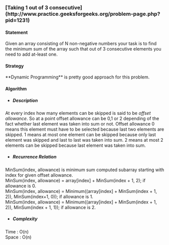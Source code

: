 <h3>[Taking 1 out of 3 consecutive](http://www.practice.geeksforgeeks.org/problem-page.php?pid=1231)</h3>

<h4>Statement</h4>
Given an array consisting of N non-negative numbers your 
task is to find the minimum sum of the array such that 
out of 3 consecutive  elements you need to add at-least one.

<h4>Strategy</h4>
**Dynamic Programming** is pretty good approach for this problem.
 
<h4>Algorithm</h4>

 * <h5>Description</h5>
 At every index how many elements can be skipped is said to be _offset allowance_. 
  So at a point offset allowance can be 0,1 or 2 depending of the fact
  whether last element was taken into sum or not. Offset allowance 
  0 means this element must have to be 
  selected because last two elements are skipped.
   1 means at most one element can be skipped because 
   only last element was skipped and last to last was 
   taken into sum.
    2 means at most 2 elements can be skipped because last element was taken into sum.
     
 * <h5>Recurrence Relation</h5>
 MinSum(index, allowance) is minimum sum computed subarray starting with index for given offset allowance.<br>
 MinSum(index, allowance) = array[index] + MinSum(index + 1, 2); if allowance is 0.<br>
 MinSum(index, allowance) = Minimum((array[index] + MinSum(index + 1, 2)), MinSum(index+1, 0)); if allowance is 1.<br>
 MinSum(index, allowance) = Minimum((array[index] + MinSum(index + 1, 2)), MinSum(index + 1, 1)); if allowance is 2.
 
 * <h5>Complexity</h5>
 Time : O(n) <br>
 Space : O(n) <br>
 